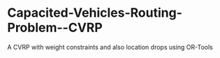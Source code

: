 # Capacited-Vehicles-Routing-Problem--CVRP
A CVRP with weight constraints and also location drops using OR-Tools
